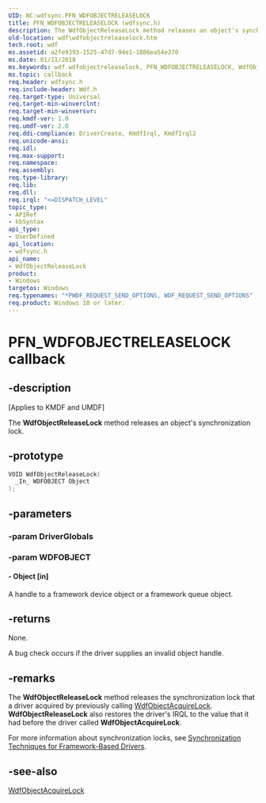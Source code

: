 ```yaml
---
UID: NC:wdfsync.PFN_WDFOBJECTRELEASELOCK
title: PFN_WDFOBJECTRELEASELOCK (wdfsync.h)
description: The WdfObjectReleaseLock method releases an object's synchronization lock.
old-location: wdf\wdfobjectreleaselock.htm
tech.root: wdf
ms.assetid: a2fe9393-1525-47d7-94e1-1886ea54e270
ms.date: 01/11/2018
ms.keywords: wdf.wdfobjectreleaselock, PFN_WDFOBJECTRELEASELOCK, WdfObjectReleaseLock callback function, WdfObjectReleaseLock, wdfsync/WdfObjectReleaseLock, DFSynchroRef_14ab9c69-1eb8-4a83-b1fb-cb8db7a67d06.xml, kmdf.wdfobjectreleaselock
ms.topic: callback
req.header: wdfsync.h
req.include-header: Wdf.h
req.target-type: Universal
req.target-min-winverclnt:
req.target-min-winversvr:
req.kmdf-ver: 1.0
req.umdf-ver: 2.0
req.ddi-compliance: DriverCreate, KmdfIrql, KmdfIrql2
req.unicode-ansi:
req.idl:
req.max-support:
req.namespace:
req.assembly:
req.type-library:
req.lib:
req.dll:
req.irql: "<=DISPATCH_LEVEL"
topic_type:
- APIRef
- kbSyntax
api_type:
- UserDefined
api_location:
- wdfsync.h
api_name:
- WdfObjectReleaseLock
product:
- Windows
targetos: Windows
req.typenames: "*PWDF_REQUEST_SEND_OPTIONS, WDF_REQUEST_SEND_OPTIONS"
req.product: Windows 10 or later.
---
```


# PFN_WDFOBJECTRELEASELOCK callback


## -description


<p class="CCE_Message">[Applies to KMDF and UMDF]</p>

The <b>WdfObjectReleaseLock</b> method releases an object's synchronization lock.


## -prototype


```cpp
VOID WdfObjectReleaseLock(
  _In_ WDFOBJECT Object
);
```


## -parameters




### -param DriverGlobals



### -param WDFOBJECT






#### - Object [in]

A handle to a framework device object or a framework queue object.


## -returns


None.

A bug check occurs if the driver supplies an invalid object handle.





## -remarks


The <b>WdfObjectReleaseLock</b> method releases the synchronization lock that a driver acquired by previously calling <a href="https://msdn.microsoft.com/library/windows/hardware/ff548721">WdfObjectAcquireLock</a>. <b>WdfObjectReleaseLock</b> also restores the driver's IRQL to the value that it had before the driver called <b>WdfObjectAcquireLock</b>.

For more information about synchronization locks, see <a href="https://docs.microsoft.com/windows-hardware/drivers/wdf/synchronization-techniques-for-wdf-drivers">Synchronization Techniques for Framework-Based Drivers</a>.



## -see-also

<a href="https://msdn.microsoft.com/library/windows/hardware/ff548721">WdfObjectAcquireLock</a>

 

 


